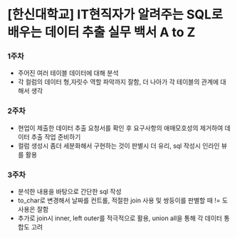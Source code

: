 # [한신대학교] IT현직자가 알려주는 SQL로 배우는 데이터 추출 실무 백서 A to Z

### 1주차
- 주어진 여러 테이블 데이터에 대해 분석
- 각 컬럼의 데이터 형,자릿수 역할 파악까지 잘함, 더 나아가 각 테이블의 관계에 대해서 생각

### 2주차
- 현업이 제출한 데이터 추출 요청서를 확인 후 요구사항의 애매모호성의 제거하여 데이터 추출 작업 준비하기
- 컬럼 생성시 좀더 세분화해서 구현하는 것이 판별시 더 유리, sql 작성시 인라인 뷰를 활용

### 3주차
- 분석한 내용을 바탕으로 간단한 sql 작성
- to_char로 변경해서 날짜를 컨트롤, 적절한 join 사용 및 쌍둥이를 판별할 때 != 도 사용은 잘함
- 추가로 join시 inner, left outer를 적극적으로 활용, union all을 통해 각 데이터 통합도 고려
